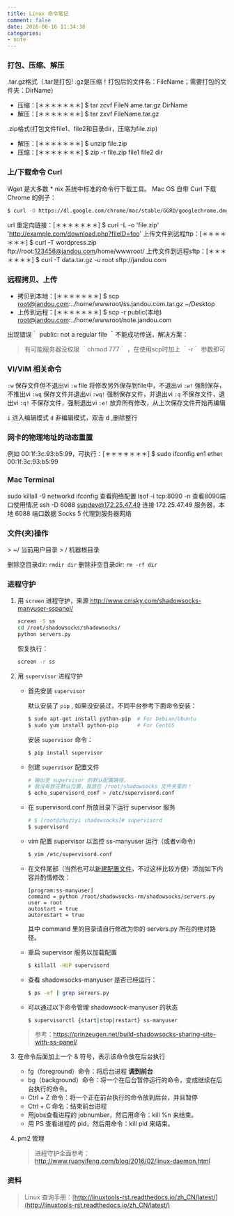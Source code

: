 ```yaml
---
title: Linux 命令笔记
comment: false
date: 2016-08-16 11:34:38
categories:
- note
---
```



### 打包、压缩、解压
.tar.gz格式（.tar是打包! .gz是压缩！打包后的文件名：FileName；需要打包的文件夹：DirName）
* 压缩：[＊＊＊＊＊＊＊] $ tar zcvf FileN	ame.tar.gz DirName
* 解压：[＊＊＊＊＊＊＊] $ tar zxvf FileName.tar.gz

.zip格式(打包文件file1、file2和目录dir，压缩为file.zip)
* 解压：[＊＊＊＊＊＊＊] $ unzip file.zip
* 压缩：[＊＊＊＊＊＊＊] $ zip -r file.zip file1 file2 dir

### 上/下载命令 Curl
Wget 是大多数 * nix 系统中标准的命令行下载工具。
Mac OS 自带 Curl 下载 Chrome 的例子：
```bash
$ curl -O https://dl.google.com/chrome/mac/stable/GGRO/googlechrome.dmg
```
url 重定向链接：[＊＊＊＊＊＊＊] $ curl -L -o 'file.zip' 'http://example.com/download.php?fileID=foo'
上传文件到远程ftp：[＊＊＊＊＊＊＊] $ curl -T wordpress.zip ftp://root:123456@jandou.com/home/wwwroot/
上传文件到远程sftp：[＊＊＊＊＊＊＊] $ curl -T data.tar.gz -u root sftp://jandou.com

### 远程拷贝、上传
* 拷贝到本地：[＊＊＊＊＊＊＊] $ scp root@jandou.com:../home/wwwroot/ss.jandou.com.tar.gz ~/Desktop
* 上传到远程：[＊＊＊＊＊＊＊] $ scp -r public(本地) root@jandou.com:../home/wwwroot/note.jandou.com

出现错误｀ public: not a regular file ｀不能成功传送，解决方案：
> 有可能服务器没权限 ｀chmod 777｀ ，在使用scp时加上 ｀-r｀ 参数即可

### VI/VIM 相关命令

`:w`   保存文件但不退出vi
`:w` file 将修改另外保存到file中，不退出vi
`:w!`   强制保存，不推出vi
`:wq`  保存文件并退出vi
`:wq!` 强制保存文件，并退出vi
`:q`  不保存文件，退出vi
`:q!` 不保存文件，强制退出vi
`:e!` 放弃所有修改，从上次保存文件开始再编辑

`i` 进入编辑模式
`d` 非编辑模式，双击 d ,删除整行


### 网卡的物理地址的动态重置

例如 00:1f:3c:93:b5:99，可执行：[＊＊＊＊＊＊＊] $ sudo ifconfig en1 ether 00:1f:3c:93:b5:99

### Mac Terminal
sudo killall -9  networkd
ifconfig  查看网络配置
lsof -i tcp:8090 -n  查看8090端口使用情况
ssh -D 6088 supdev@172.25.47.49  连接 172.25.47.49 服务器，本地 6088 端口数据 Socks 5 代理到服务器网络

### 文件(夹)操作
\>  ~/ 当前用户目录
\>  /  机器根目录

删除空目录dir: `rmdir dir`
删除非空目录dir: `rm -rf dir`




### 进程守护

1. 用 `screen` 进程守护，来源 http://www.cmsky.com/shadowsocks-manyuser-sspanel/

	```zsh
	screen -S ss
	cd /root/shadowsocks/shadowsocks/
	python servers.py
	```
	恢复执行：
	```zsh
	screen -r ss
	```

2. 用 `supervisor` 进程守护

	- 首先安装 `supervisor`

		默认安装了 `pip` , 如果没安装过，不同平台参考下面命令安装：
		```bash
		$ sudo apt-get install python-pip  # For Debian/Ubuntu
		$ sudo yum install python-pip      # For CentOS
		```

		安装 `supervisor` 命令：
		```bash
		$ pip install supervisor
		```
	- 创建 `supervisor` 配置文件
		```bash
		# 输出至 supervisor 的默认配置路径。
		# 我没有放在默认位置，我放在 /root/shadowsocks 文件夹里的！
		$ echo_supervisord_conf > /etc/supervisord.conf
		```
	- 在 supervisord.conf 所放目录下运行 supervisor 服务
		```bash
		# $ [root@zhuziyi shadowsocks]# supervisord
		$ supervisord
		```
	- vim 配置 supervisor 以监控 ss-manyuser 运行（或者vi命令）
		```bash
		$ vim /etc/supervisord.conf
		```
	- 在文件尾部（当然也可以[新建配置文件](http://supervisord.org/configuration.html)，不过这样比较方便）添加如下内容并酌情修改：
		```text
		[program:ss-manyuser]
		command = python /root/shadowsocks-rm/shadowsocks/servers.py  
		user = root  
		autostart = true  
		autorestart = true  
		```
		其中 command 里的目录请自行修改为你的 servers.py 所在的绝对路径。

	- 重启 supervisor 服务以加载配置
		```bash
		$ killall -HUP supervisord
		```

	- 查看 shadowsocks-manyuser 是否已经运行：
		```bash
		$ ps -ef | grep servers.py
		```

	- 可以通过以下命令管理 shadowsock-manyuser 的状态
		```bash
		$ supervisorctl {start|stop|restart} ss-manyuser
		```

	> 参考：https://prinzeugen.net/build-shadowsocks-sharing-site-with-ss-panel/

3. 在命令后面加上一个 & 符号，表示该命令放在后台执行
	- fg（foreground）命令：将后台进程 **调到前台**
	- bg（background）命令：将一个在后台暂停运行的命令，变成继续在后台执行的命令。
	- Ctrl + Z 命令：将一个正在前台执行的命令放到后台，并且暂停
	- Ctrl + C 命名：结束前台进程
	- 用jobs查看进程的 jobnumber，然后用命令：kill %n 来结束。
	- 用 PS 查看进程的 pid，然后用命令：kill pid 来结束。

4. pm2 管理
	> 进程守护全面参考：http://www.ruanyifeng.com/blog/2016/02/linux-daemon.html


### 资料

> Linux 查询手册：[http://linuxtools-rst.readthedocs.io/zh_CN/latest/](http://linuxtools-rst.readthedocs.io/zh_CN/latest/)
